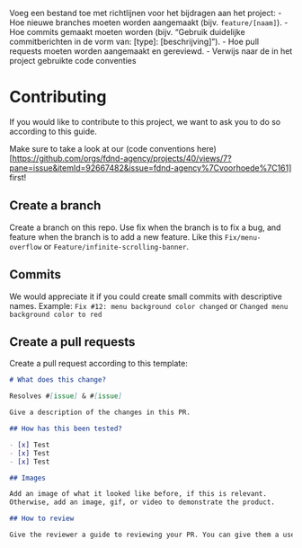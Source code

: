 Voeg een bestand toe met richtlijnen voor het bijdragen aan het project:
    - Hoe nieuwe branches moeten worden aangemaakt (bijv. `feature/[naam]`).
    - Hoe commits gemaakt moeten worden (bijv. “Gebruik duidelijke commitberichten in de vorm van: [type]: [beschrijving]”).
    - Hoe pull requests moeten worden aangemaakt en gereviewd.
    - Verwijs naar de in het project gebruikte code conventies


# Contributing

If you would like to contribute to this project, we want to ask you to do so according to this guide.

Make sure to take a look at our (code conventions here)[https://github.com/orgs/fdnd-agency/projects/40/views/7?pane=issue&itemId=92667482&issue=fdnd-agency%7Cvoorhoede%7C161] first!

## Create a branch

Create a branch on this repo. Use fix when the branch is to fix a bug, and feature when the branch is to add a new feature. Like this
`Fix/menu-overflow` or `Feature/infinite-scrolling-banner`.

## Commits

We would appreciate it if you could create small commits with descriptive names. Example:
`Fix #12: menu background color changed` or `Changed menu background color to red`

## Create a pull requests

Create a pull request according to this template:

```md
# What does this change?

Resolves #[issue] & #[issue]

Give a description of the changes in this PR.

## How has this been tested?

- [x] Test
- [x] Test
- [x] Test

## Images

Add an image of what it looked like before, if this is relevant.
Otherwise, add an image, gif, or video to demonstrate the product.

## How to review

Give the reviewer a guide to reviewing your PR. You can give them a user test to do, or a guide on how to get to the component. You can also refer back to the code conventions here.

```

